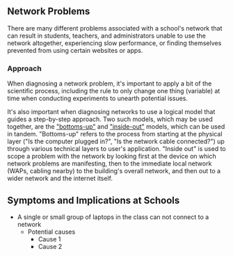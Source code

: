 ## Network Problems
There are many different problems associated with a school's network that can result in students, teachers, and administrators unable to use the network altogether, experiencing slow performance, or finding themselves prevented from using certain websites or apps.

### Approach
When diagnosing a network problem, it's important to apply a bit of the scientific process, including the rule to only change one thing (variable) at time when conducting experiments to unearth potential issues.

It's also important when diagnosing networks to use a logical model that guides a step-by-step approach. Two such models, which may be used together, are the ["bottoms-up"](bottoms-up.md) and ["inside-out"](inside-out.md) models, which can be used in tandem. "Bottoms-up" refers to the process from starting at the physical layer ("Is the computer plugged in?", "Is the network cable connected?") up through various technical layers to user's application. "Inside out" is used to scope a problem with the network by looking first at the device on which network problems are manifesting, then to the immediate local network (WAPs, cabling nearby) to the building's overall network, and then out to a wider network and the internet itself. 

## Symptoms and Implications at Schools

* A single or small group of laptops in the class can not connect to a network
	* Potential causes
		* Cause 1
		* Cause 2
